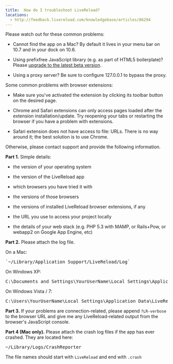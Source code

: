 ```yaml
---
title:  How do I troubleshoot LiveReload?
locations:
  - http://feedback.livereload.com/knowledgebase/articles/86294
---
```


Please watch out for these common problems:

*   Cannot find the app on a Mac? By default it lives in your menu bar on 10.7 and in
your dock on 10.6.

*   Using prefixfree JavaScript library (e.g. as part of HTML5 boilerplate)? Please
[upgrade to the
latest beta version](http://go.livereload.com/intro).

*   Using a proxy server? Be sure to configure 127.0.0.1 to bypass the proxy.

Some common problems with browser extensions:

*   Make sure you've activated the extension by clicking its toolbar button on the desired page.
*   Chrome and Safari extensions can only access pages loaded after the extension installation/update. Try reopening your tabs or restarting the browser if you have a problem with extensions.

*   Safari extension does not have access to file: URLs. There is no way around it; the best solution is to use Chrome.

Otherwise, please contact support and provide the following information.

**Part 1.** Simple details:

*   the version of your operating system

*   the version of the LiveReload app

*   which browsers you have tried it with

*   the versions of those browsers

*   the versions of installed LiveReload browser extensions, if any

*   the URL you use to access your project locally

*   the details of your web stack (e.g. PHP 5.3 with MAMP, or Rails+Pow, or webapp2 on
Google App Engine, etc)

**Part 2.** Please attach the log file.

  On a Mac:

<pre>`~/Library/Application Support/LiveReload/Log`
</pre>

  On Windows XP:

<pre>C:\Documents and Settings\YourUserName\Local Settings\Application Data\LiveReload\Logs\log.txt</pre>

On Windows Vista / 7:

<pre>C:\Users\YourUserName\Local Settings\Application Data\LiveReload\Logs\log.txt</pre>

**Part 3.** If your problems are connection-related, please append `?LR-verbose` to the browser URL and give me any LiveReload-related output from the browser's JavaScript console.

  **Part 4 (Mac only).** Please attach the crash log files if the app has ever crashed. They are located here:

<pre>~/Library/Logs/CrashReporter</pre>

  The file names should start with
  `LiveReload` and end with `.crash`